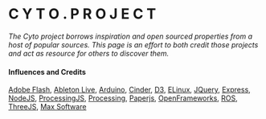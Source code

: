 # C Y T O . P R O J E C T

*The Cyto project borrows inspiration and open sourced properties from a host of popular sources. This page is an effort to both credit those projects and act as resource for others to discover them.*

#### Influences and Credits

[Adobe Flash](http://www.adobe.com/products/flash.html), 
[Ableton Live](https://www.ableton.com/), 
[Arduino](http://www.arduino.cc/), 
[Cinder](http://libcinder.org/), 
[D3](http://d3js.org/), 
[ELinux](http://elinux.org/Main_Page), 
[JQuery](http://jquery.com/), 
[Express](http://expressjs.com/), 
[NodeJS](http://nodejs.org/), 
[ProcessingJS](https://github.com/processing-js/processing-js), 
[Processing](http://processing.org), 
[Paperjs](https://github.com/paperjs), 
[OpenFrameworks](http://www.openframeworks.cc/), 
[ROS](http://www.ros.org/), 
[ThreeJS](http://threejs.org/), 
[Max Software](http://cycling74.com/products/max/)
